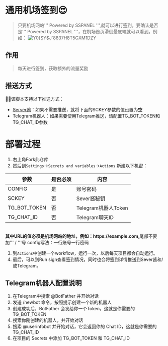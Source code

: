 # 通用机场签到😍<br/>
>只要机场网站''' Powered by SSPANEL ''',就可以进行签到。要确认是否是''' Powered by SSPANEL '''，在机场首页滑倒最底端就可以看到。例如：
![Y0}SY$J`8837H8T5GXM1DZY](https://user-images.githubusercontent.com/21276183/214764546-4f66333a-cb9b-420e-8260-697d26fb4547.png)
## 作用
>每天进行签到，获取额外的流量奖励

## 推送方式
  🚀🚀该脚本支持以下推送方式：
  - <a href = 'https://sct.ftqq.com/r/5126'>Server酱</a>：如果不需要推送，就将下面的SCKEY参数的值设置为<b>空</b>
  - Telegram机器人：如果需要使用Telegram推送，请配置TG_BOT_TOKEN和TG_CHAT_ID参数

# 部署过程
 
1. 右上角Fork此仓库
2. 然后到`Settings`→`Secrets and variables`→`Actions` 新建以下机密：

| 参数   | 是否必须  | 内容  | 
| ------------ | ------------ | ------------ |
| CONFIG| 是  | 账号密码  |
| SCKEY  | 否  | Sever酱秘钥  |
| TG_BOT_TOKEN  | 否  | Telegram机器人Token  |
| TG_CHAT_ID  | 否  | Telegram聊天ID  |
<br/>
<b>其中URL的值必须是机场网站的地址，例如：https://example.com</b>,尾部不要加''' / '''号 config写法：一行账号一行密码

3. 到`Actions`中创建一个workflow，运行一次，以后每天项目都会自动运行。<br/>
4. 最后，可以到Run sign查看签到情况，同时也会将签到详情推送到Sever酱和/或Telegram。

## Telegram机器人配置说明
1. 在Telegram中搜索 @BotFather 并开始对话
2. 发送 /newbot 命令，按照提示创建一个新的机器人
3. 创建成功后，BotFather 会发给你一个Token，这就是你需要的 TG_BOT_TOKEN
4. 搜索你刚创建的机器人，并开始对话
5. 搜索 @userinfobot 并开始对话，它会返回你的 Chat ID，这就是你需要的 TG_CHAT_ID
6. 在项目的 Secrets 中添加 TG_BOT_TOKEN 和 TG_CHAT_ID
